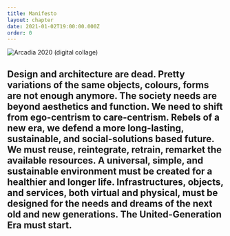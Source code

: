 ```yaml
---
title: Manifesto
layout: chapter
date: 2021-01-02T19:00:00.000Z
order: 0
---
```

![Arcadia 2020 (digital collage)](/assets/uploads/manifesto2.jpg "Cole Thomas, The Course of Empire The Arcadian or Pastoral State (1836)")

## Design and architecture are dead. Pretty variations of the same objects, colours, forms are not enough anymore. The society needs are beyond aesthetics and function. We need to shift from ego-centrism to care-centrism. Rebels of a new era, we defend a more long-lasting, sustainable, and social-solutions based future. We must reuse, reintegrate, retrain, remarket the available resources. A universal, simple, and sustainable environment must be created for a healthier and longer life. Infrastructures, objects, and services, both virtual and physical, must be designed for the needs and dreams of the next old and new generations. The United-Generation Era must start.